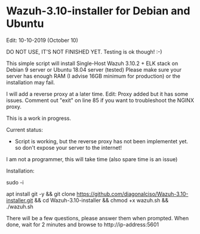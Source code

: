 # Wazuh-3.10-installer for Debian and Ubuntu

Edit: 10-10-2019 (October 10)

DO NOT USE, IT'S NOT FINISHED YET. Testing is ok though! :-)

This simple script will install Single-Host Wazuh 3.10.2 + ELK stack on Debian 9 server or Ubuntu 18.04 server (tested) Please make sure your server has enough RAM (I advise 16GB minimum for production) or the installation may fail.

I will add a reverse proxy at a later time.
Edit: Proxy added but it has some issues. Comment out "exit" on line 85 if you want to troubleshoot the NGINX proxy.

This is a work in progress.

Current status:
- Script is working, but the reverse proxy has not been implementet yet. so don't expose your server to the internet!

I am not a programmer, this will take time (also spare time is an issue)

Installation:

sudo -i

apt install git -y && git clone https://github.com/diagonalciso/Wazuh-3.10-installer.git && cd Wazuh-3.10-installer
 && chmod +x wazuh.sh && ./wazuh.sh

There will be a few questions, please answer them when prompted. 
When done, wait for 2 minutes and browse to http://ip-address:5601
